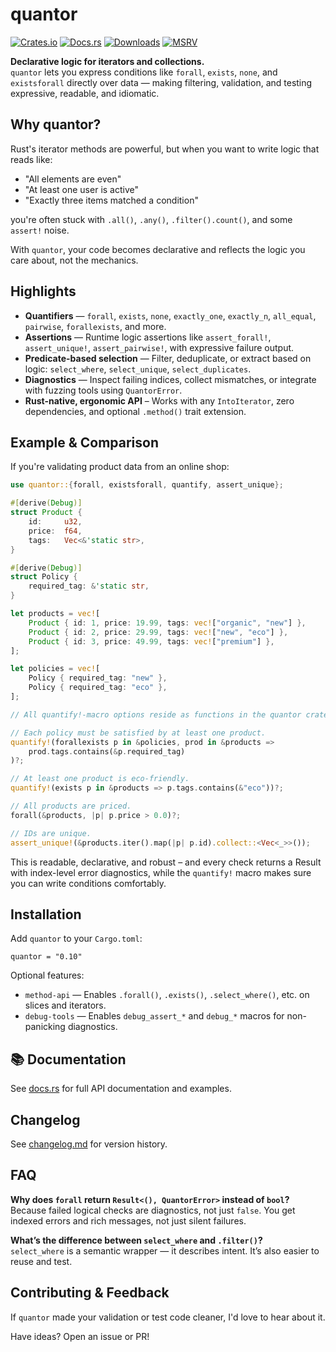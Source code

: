 # quantor
[![Crates.io](https://img.shields.io/crates/v/quantor.svg)](https://crates.io/crates/quantor)
[![Docs.rs](https://docs.rs/quantor/badge.svg)](https://docs.rs/quantor)
[![Downloads](https://img.shields.io/crates/d/quantor.svg)](https://crates.io/crates/quantor)
[![MSRV](https://img.shields.io/badge/MSRV-1.65.0+-blue)](https://github.com/nervousnullptr/quantor#msrv)

**Declarative logic for iterators and collections.**  
`quantor` lets you express conditions like `forall`, `exists`, `none`, and `existsforall` directly over data — making filtering, validation, and testing expressive, readable, and idiomatic.

## Why quantor?

Rust's iterator methods are powerful, but when you want to write logic that reads like:

- "All elements are even"
- "At least one user is active"
- "Exactly three items matched a condition"

you're often stuck with `.all()`, `.any()`, `.filter().count()`, and some `assert!` noise.

With `quantor`, your code becomes declarative and reflects the logic you care about, not the mechanics.

## Highlights

- **Quantifiers** — `forall`, `exists`, `none`, `exactly_one`, `exactly_n`, `all_equal`, `pairwise`, `forallexists`, and more.
- **Assertions** — Runtime logic assertions like `assert_forall!`, `assert_unique!`, `assert_pairwise!`, with expressive failure output.
- **Predicate-based selection** — Filter, deduplicate, or extract based on logic: `select_where`, `select_unique`, `select_duplicates`.
- **Diagnostics** — Inspect failing indices, collect mismatches, or integrate with fuzzing tools using `QuantorError`.
- **Rust-native, ergonomic API** – Works with any `IntoIterator`, zero dependencies, and optional `.method()` trait extension.

## Example & Comparison

If you're validating product data from an online shop:

```rust
use quantor::{forall, existsforall, quantify, assert_unique};

#[derive(Debug)]
struct Product {
    id:     u32,
    price:  f64,
    tags:   Vec<&'static str>,
}

#[derive(Debug)]
struct Policy {
    required_tag: &'static str,
}

let products = vec![
    Product { id: 1, price: 19.99, tags: vec!["organic", "new"] },
    Product { id: 2, price: 29.99, tags: vec!["new", "eco"] },
    Product { id: 3, price: 49.99, tags: vec!["premium"] },
];

let policies = vec![
    Policy { required_tag: "new" },
    Policy { required_tag: "eco" },
];

// All quantify!-macro options reside as functions in the quantor crate.

// Each policy must be satisfied by at least one product.
quantify!(forallexists p in &policies, prod in &products =>
    prod.tags.contains(&p.required_tag)
)?;

// At least one product is eco-friendly.
quantify!(exists p in &products => p.tags.contains(&"eco"))?;

// All products are priced.
forall(&products, |p| p.price > 0.0)?;

// IDs are unique.
assert_unique!(&products.iter().map(|p| p.id).collect::<Vec<_>>());
```

This is readable, declarative, and robust – and every check returns a Result with index-level error diagnostics, while the `quantify!` macro makes sure you can write conditions comfortably.

## Installation
Add `quantor` to your `Cargo.toml`:
```
quantor = "0.10"
```
Optional features:
* `method-api` — Enables `.forall()`, `.exists()`, `.select_where()`, etc. on slices and iterators.
* `debug-tools` — Enables `debug_assert_*` and `debug_*` macros for non-panicking diagnostics.

## 📚 Documentation

See [docs.rs](https://docs.rs/quantor) for full API documentation and examples.

## Changelog

See [changelog.md](https://github.com/your-org/your-crate/blob/main/CHANGELOG.md) for version history.

## FAQ

**Why does `forall` return `Result<(), QuantorError>` instead of `bool`?**  
Because failed logical checks are diagnostics, not just `false`. You get indexed errors and rich messages, not just silent failures.

**What’s the difference between `select_where` and `.filter()`?**  
`select_where` is a semantic wrapper — it describes intent. It’s also easier to reuse and test.

## Contributing & Feedback

If `quantor` made your validation or test code cleaner, I'd love to hear about it.

Have ideas? Open an issue or PR!
